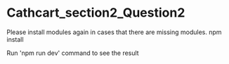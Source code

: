 # Cathcart_section2_Question2

Please install modules again in cases that there are missing modules.
npm install

Run 'npm run dev' command to see the result
